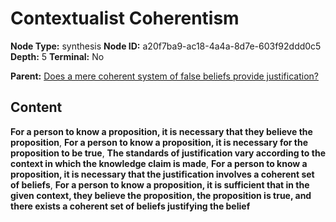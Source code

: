 # Contextualist Coherentism

**Node Type:** synthesis
**Node ID:** a20f7ba9-ac18-4a4a-8d7e-603f92ddd0c5
**Depth:** 5
**Terminal:** No

**Parent:** [Does a mere coherent system of false beliefs provide justification?](does-a-mere-coherent-system-of-false-beliefs-provide-justification-antithesis-9a8e1702-d331-4be7-a826-16138c037af3.md)

## Content

**For a person to know a proposition, it is necessary that they believe the proposition**, **For a person to know a proposition, it is necessary for the proposition to be true**, **The standards of justification vary according to the context in which the knowledge claim is made**, **For a person to know a proposition, it is necessary that the justification involves a coherent set of beliefs**, **For a person to know a proposition, it is sufficient that in the given context, they believe the proposition, the proposition is true, and there exists a coherent set of beliefs justifying the belief**
